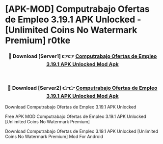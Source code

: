 # [APK-MOD] Computrabajo Ofertas de Empleo 3.19.1 APK Unlocked - [Unlimited Coins No Watermark Premium] r0tke



<div align="center">
<h3>🔴 Download [Server1] 👉👉 <a href="https://momento.my/?title=Computrabajo_Ofertas_de_Empleo_3.19.1_APK_Unlocked">Computrabajo Ofertas de Empleo 3.19.1 APK Unlocked Mod Apk</a></h3><br>

<h3>🔴 Download [Server2] 👉👉 <a href="https://momento.my/?title=Computrabajo_Ofertas_de_Empleo_3.19.1_APK_Unlocked">Computrabajo Ofertas de Empleo 3.19.1 APK Unlocked Mod Apk</a></h3>
</div>



Download Computrabajo Ofertas de Empleo 3.19.1 APK Unlocked 

Free APK MOD Computrabajo Ofertas de Empleo 3.19.1 APK Unlocked [Unlimited Coins No Watermark Premium]

Download Computrabajo Ofertas de Empleo 3.19.1 APK Unlocked [Unlimited Coins No Watermark Premium] Mod For Android

